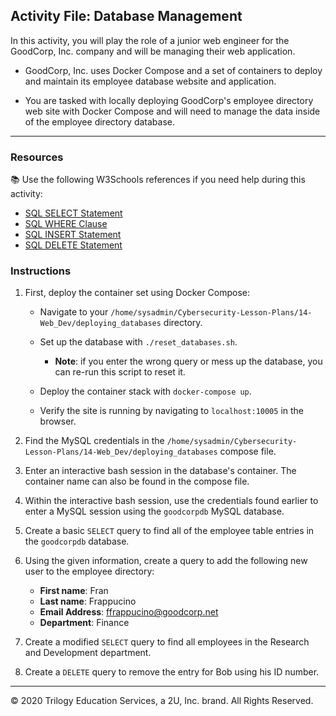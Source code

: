 ## Activity File: Database Management

In this activity, you will play the role of a junior web engineer for the GoodCorp, Inc. company and will be managing their web application.

- GoodCorp, Inc. uses Docker Compose and a set of containers to deploy and maintain its employee database website and application.

- You are tasked with locally deploying GoodCorp's employee directory web site with Docker Compose and will need to manage the data inside of the employee directory database.

---

### Resources

:books: Use the following W3Schools references if you need help during this activity:

- [SQL SELECT Statement](https://www.w3schools.com/sql/sql_select.asp)
- [SQL WHERE Clause](https://www.w3schools.com/sql/sql_where.asp)
- [SQL INSERT Statement](https://www.w3schools.com/sql/sql_insert.asp)
- [SQL DELETE Statement](https://www.w3schools.com/sql/sql_delete.asp)

### Instructions

1. First, deploy the container set using Docker Compose:

    - Navigate to your `/home/sysadmin/Cybersecurity-Lesson-Plans/14-Web_Dev/deploying_databases` directory. 

    - Set up the database with `./reset_databases.sh`.

      - **Note**: if you enter the wrong query or mess up the database, you can re-run this script to reset it.

    - Deploy the container stack with `docker-compose up`.

    - Verify the site is running by navigating to `localhost:10005` in the browser.

2. Find the MySQL credentials in the `/home/sysadmin/Cybersecurity-Lesson-Plans/14-Web_Dev/deploying_databases` compose file.

3. Enter an interactive bash session in the database's container. The container name can also be found in the compose file.

4. Within the interactive bash session, use the credentials found earlier to enter a MySQL session using the `goodcorpdb` MySQL database.

5. Create a basic `SELECT` query to find all of the employee table entries in the `goodcorpdb` database.

6. Using the given information, create a query to add the following new user to the employee directory:

    - **First name**: Fran
    - **Last name**: Frappucino
    - **Email Address**: ffrappucino@goodcorp.net
    - **Department**: Finance

7. Create a modified `SELECT` query to find all employees in the Research and Development department.

8. Create a `DELETE` query to remove the entry for Bob using his ID number.

---

© 2020 Trilogy Education Services, a 2U, Inc. brand. All Rights Reserved.